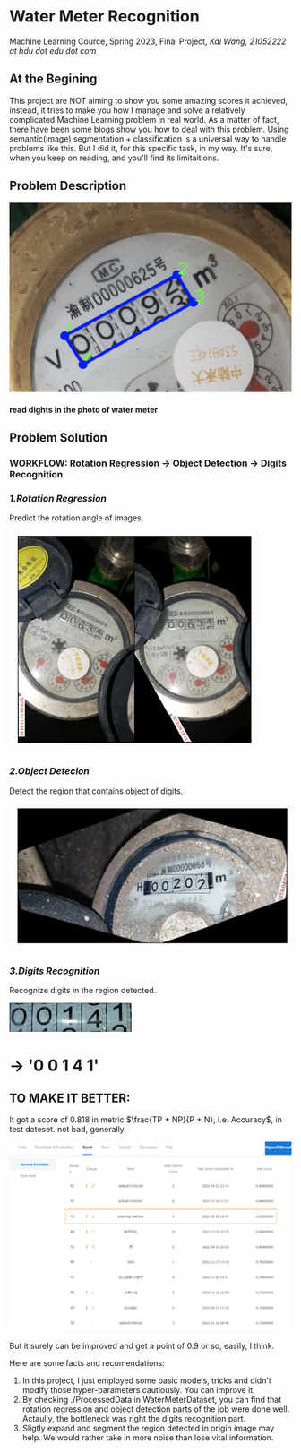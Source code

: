 # Water Meter Recognition
Machine Learning Cource, Spring 2023, Final Project,
*Kai Wang, 21052222 at hdu dot edu dot com*
## At the Begining
This project are NOT aiming to show you some amazing scores it achieved, instead, it tries to make you how I manage and solve a relatively complicated Machine Learning problem in real world.
As a matter of fact, there have been some blogs show you how to deal with this problem. Using semantic(image) segmentation + classification is a universal way to handle problems like this.
But I did it, for this specific task, in my way. It's sure, when you keep on reading, and you'll find its limitaitions.

## Problem Description
![imgs](https://github.com/iaoqian/water_meter_recognition/blob/main/IMGS/data.png)
#### read dights in the photo of water meter
## Problem Solution
### WORKFLOW:  Rotation Regression → Object Detection → Digits Recognition
### *1.Rotation Regression*
Predict the rotation angle of images.

![rota_reg](https://github.com/iaoqian/water_meter_recognition/blob/main/IMGS/rota_reg.png)

### *2.Object Detecion*
Detect the region that contains object of digits.

![object_detect](https://github.com/iaoqian/water_meter_recognition/blob/main/IMGS/detect.png)

### *3.Digits Recognition*
Recognize digits in the region detected.

![region_seged](https://github.com/iaoqian/water_meter_recognition/blob/main/IMGS/train_seg_1.jpg)
# → '0 0 1 4 1' #

## TO MAKE IT BETTER:
It got a score of 0.818 in metric $\frac{TP + NP}{P + N}, i.e. Accuracy$, in test dateset. not bad, generally.
 
![submit_socre](https://github.com/iaoqian/water_meter_recognition/blob/main/IMGS/submit_score.png)
 
But it surely can be improved and get a point of 0.9 or so, easily, I think.

Here are some facts and recomendations: 
1. In this project, I just employed some basic models, tricks and didn't modify those hyper-parameters cautiously. You can improve it.
2. By checking ./ProcessedData in WaterMeterDataset, you can find that rotation regression and object detection parts of the job were done well. Actaully, the bottleneck was right the digits recognition part.
3. Sligtly expand and segment the region detected in origin image may help. We would rather take in more noise than lose vital information.
